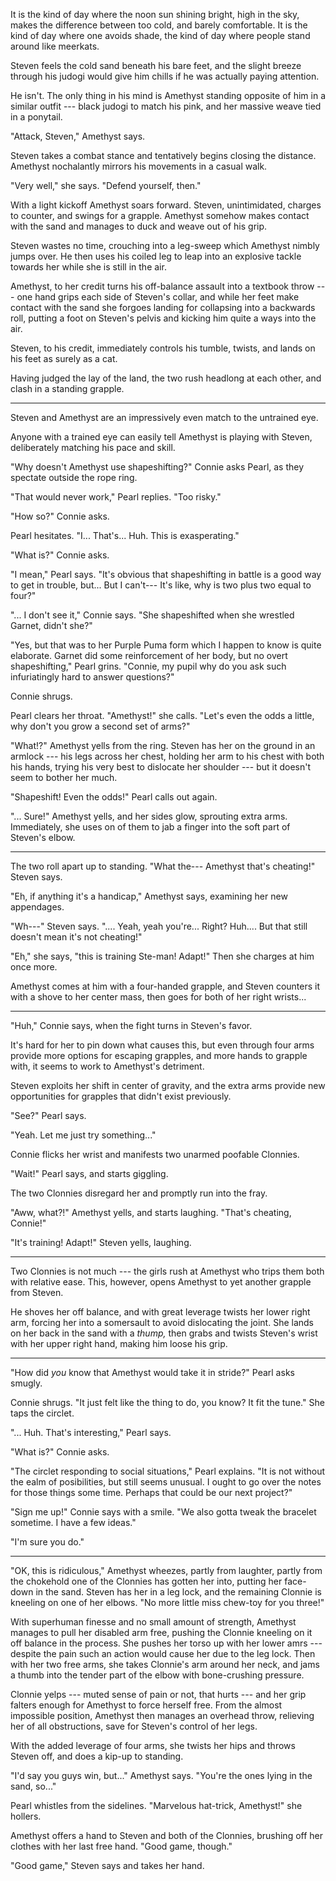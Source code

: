 It is the kind of day where the noon sun shining bright, high in the sky,
makes the difference between too cold, and barely comfortable. It is the
kind of day where one avoids shade, the kind of day where people stand
around like meerkats.

Steven feels the cold sand beneath his bare feet, and the slight breeze
through his judogi would give him chills if he was actually paying attention.

He isn't. The only thing in his mind is Amethyst standing opposite of him
in a similar outfit --- black judogi to match his pink, and her massive weave
tied in a ponytail.

"Attack, Steven," Amethyst says.

Steven takes a combat stance and tentatively begins closing the distance.
Amethyst nochalantly mirrors his movements in a casual walk.

"Very well," she says. "Defend yourself, then."

With a light kickoff Amethyst soars forward. Steven, unintimidated, charges
to counter, and swings for a grapple. Amethyst somehow makes contact with the
sand and manages to duck and weave out of his grip.

Steven wastes no time, crouching into a leg-sweep which Amethyst nimbly jumps
over. He then uses his coiled leg to leap into an explosive tackle towards
her while she is still in the air.

Amethyst, to her credit turns his off-balance assault into a textbook throw ---
one hand grips each side of Steven's collar, and while her feet make contact with the
sand she forgoes landing for collapsing into a backwards roll, putting a foot on
Steven's pelvis and kicking him quite a ways into the air.

Steven, to his credit, immediately controls his tumble, twists, and lands on his feet
as surely as a cat.

Having judged the lay of the land, the two rush headlong at each other, and clash
in a standing grapple.

----

Steven and Amethyst are an impressively even match to the untrained eye.

Anyone with a trained eye can easily tell Amethyst is playing with Steven,
deliberately matching his pace and skill.

"Why doesn't Amethyst use shapeshifting?" Connie asks Pearl, as they spectate
outside the rope ring.

"That would never work," Pearl replies. "Too risky."

"How so?" Connie asks.

Pearl hesitates. "I... That's... Huh. This is exasperating."

"What is?" Connie asks.

"I mean," Pearl says. "It's obvious that shapeshifting in battle
is a good way to get in trouble, but... But I can't--- It's like,
why is two plus two equal to four?"

"... I don't see it," Connie says. "She shapeshifted when she wrestled Garnet, didn't
she?"

"Yes, but that was to her Purple Puma form which I happen to know is quite elaborate.
Garnet did some reinforcement of her body, but no overt shapeshifting," Pearl grins.
"Connie, my pupil why do you ask such infuriatingly hard to answer questions?"

Connie shrugs.

Pearl clears her throat. "Amethyst!" she calls. "Let's even the odds a little,
why don't you grow a second set of arms?"

"What!?" Amethyst yells from the ring. Steven has her on the ground in an armlock --- his
legs across her chest, holding her arm to his chest with both his hands, trying his very
best to dislocate her shoulder --- but it doesn't seem to bother her much.

"Shapeshift! Even the odds!" Pearl calls out again.

"... Sure!" Amethyst yells, and her sides glow, sprouting extra arms. Immediately,
she uses on of them to jab a finger into the soft part of Steven's elbow.

----

The two roll apart up to standing. "What the--- Amethyst that's cheating!" Steven says.

"Eh, if anything it's a handicap," Amethyst says, examining her new appendages.

"Wh---" Steven says. ".... Yeah, yeah you're... Right? Huh.... But that still
doesn't mean it's not cheating!"

"Eh," she says, "this is training Ste-man! Adapt!" Then she charges at him
once more.

Amethyst comes at him with a four-handed grapple, and Steven counters it with a
shove to her center mass, then goes for both of her right wrists...

----

"Huh," Connie says, when the fight turns in Steven's favor.

It's hard for her to pin down what causes this, but even through
four arms provide more options for escaping grapples, and more 
hands to grapple with, it seems to work to Amethyst's detriment.

Steven exploits her shift in center of gravity, and the extra
arms provide new opportunities for grapples that didn't exist
previously.

"See?" Pearl says.

"Yeah. Let me just try something..."

Connie flicks her wrist and manifests two unarmed poofable Clonnies.

"Wait!" Pearl says, and starts giggling.

The two Clonnies disregard her and promptly run into the fray.

"Aww, what?!" Amethyst yells, and starts laughing. "That's cheating, Connie!"

"It's training! Adapt!" Steven yells, laughing.

----

Two Clonnies is not much --- the girls rush at Amethyst who trips them both with
relative ease. This, however, opens Amethyst to yet another grapple from Steven.

He shoves her off balance, and with great leverage twists her lower right arm,
forcing her into a somersault to avoid dislocating the joint. She lands on her back
in the sand with a *thump,* then grabs and twists Steven's wrist with her upper right
hand, making him loose his grip.

----

"How did *you* know that Amethyst would take it in stride?" Pearl asks smugly.

Connie shrugs. "It just felt like the thing to do, you know? It fit the
tune." She taps the circlet.

"... Huh. That's interesting," Pearl says.

"What is?" Connie asks.

"The circlet responding to social situations," Pearl explains. "It is not without the 
ealm of posibilities, but still seems unusual. I ought to go over the notes for those things some time.
Perhaps that could be our next project?"

"Sign me up!" Connie says with a smile. "We also gotta tweak the bracelet sometime. I have a few
ideas."

"I'm sure you do."

----

"OK, this is ridiculous," Amethyst wheezes, partly from laughter, partly from the chokehold one
of the Clonnies has gotten her into, putting her face-down in the sand. Steven has her in a leg lock,
and the remaining Clonnie is kneeling on one of her elbows. "No more little miss chew-toy for you three!"

With superhuman finesse and no small amount of strength, Amethyst manages to pull her disabled arm free,
pushing the Clonnie kneeling on it off balance in the process.
She pushes her torso up with her lower amrs --- despite the pain such an action would cause her due to the leg
lock. Then with her two free arms, she takes Clonnie's arm around her neck, and jams a thumb into the
tender part of the elbow with bone-crushing pressure.

Clonnie yelps --- muted sense of pain or not, that hurts --- and her grip falters enough for Amethyst to
force herself free. From the almost impossible position, Amethyst then manages an overhead throw, relieving
her of all obstructions, save for Steven's control of her legs.

With the added leverage of four arms, she twists her hips and throws Steven off, and does a
kip-up to standing.

"I'd say you guys win, but..." Amethyst says. "You're the ones lying in the sand, so..."

Pearl whistles from the sidelines. "Marvelous hat-trick, Amethyst!" she hollers.

Amethyst offers a hand to Steven and both of the Clonnies, brushing off her clothes with her
last free hand. "Good game, though."

"Good game," Steven says and takes her hand.
